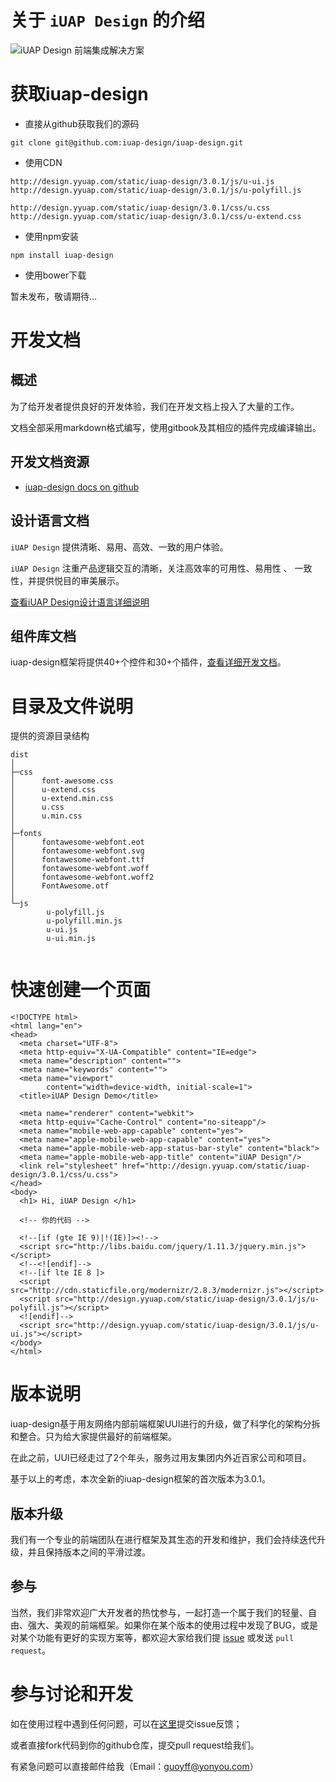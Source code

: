# 关于 `iUAP Design` 的介绍

![iUAP Design 前端集成解决方案](http://design.yyuap.com/dist/static/img/all/design.png)

# 获取iuap-design

- 直接从github获取我们的源码

```
git clone git@github.com:iuap-design/iuap-design.git
```

- 使用CDN

```
http://design.yyuap.com/static/iuap-design/3.0.1/js/u-ui.js
http://design.yyuap.com/static/iuap-design/3.0.1/js/u-polyfill.js

http://design.yyuap.com/static/iuap-design/3.0.1/css/u.css
http://design.yyuap.com/static/iuap-design/3.0.1/css/u-extend.css
```

- 使用npm安装

```
npm install iuap-design
```

- 使用bower下载

暂未发布，敬请期待...

# 开发文档

## 概述

为了给开发者提供良好的开发体验，我们在开发文档上投入了大量的工作。

文档全部采用markdown格式编写，使用gitbook及其相应的插件完成编译输出。

## 开发文档资源

- [iuap-design docs on github](https://github.com/iuap-design/iuap-design.github.io/tree/master/docs)
<!-- - [iuap-design detail develop docs](http://design.yyuap.com/) -->

## 设计语言文档

`iUAP Design` 提供清晰、易用、高效、一致的用户体验。

`iUAP Design` 注重产品逻辑交互的清晰，关注高效率的可用性、易用性 、 一致性，并提供悦目的审美展示。

[查看iUAP Design设计语言详细说明](http://design.yyuap.com/dist/pages/design-language/iuapdesign.html)

## 组件库文档

iuap-design框架将提供40+个控件和30+个插件，[查看详细开发文档](http://design.yyuap.com/dist/pages/components/index.html)。

# 目录及文件说明

提供的资源目录结构

```
dist
│
├─css
│      font-awesome.css
│      u-extend.css
│      u-extend.min.css
│      u.css
│      u.min.css
│
├─fonts
│      fontawesome-webfont.eot
│      fontawesome-webfont.svg
│      fontawesome-webfont.ttf
│      fontawesome-webfont.woff
│      fontawesome-webfont.woff2
│      FontAwesome.otf
│
└─js
        u-polyfill.js
        u-polyfill.min.js
        u-ui.js
        u-ui.min.js


```

# 快速创建一个页面

```
<!DOCTYPE html>
<html lang="en">
<head>
  <meta charset="UTF-8">
  <meta http-equiv="X-UA-Compatible" content="IE=edge">
  <meta name="description" content="">
  <meta name="keywords" content="">
  <meta name="viewport"
        content="width=device-width, initial-scale=1">
  <title>iUAP Design Demo</title>

  <meta name="renderer" content="webkit">
  <meta http-equiv="Cache-Control" content="no-siteapp"/>
  <meta name="mobile-web-app-capable" content="yes">
  <meta name="apple-mobile-web-app-capable" content="yes">
  <meta name="apple-mobile-web-app-status-bar-style" content="black">
  <meta name="apple-mobile-web-app-title" content="iUAP Design"/>
  <link rel="stylesheet" href="http://design.yyuap.com/static/iuap-design/3.0.1/css/u.css">
</head>
<body>
  <h1> Hi, iUAP Design </h1>

  <!-- 你的代码 -->

  <!--[if (gte IE 9)|!(IE)]><!-->
  <script src="http://libs.baidu.com/jquery/1.11.3/jquery.min.js"></script>
  <!--<![endif]-->
  <!--[if lte IE 8 ]>
  <script src="http://cdn.staticfile.org/modernizr/2.8.3/modernizr.js"></script>
  <script src="http://design.yyuap.com/static/iuap-design/3.0.1/js/u-polyfill.js"></script>
  <![endif]-->
  <script src="http://design.yyuap.com/static/iuap-design/3.0.1/js/u-ui.js"></script>
</body>
</html>
```

# 版本说明

iuap-design基于用友网络内部前端框架UUI进行的升级，做了科学化的架构分拆和整合。只为给大家提供最好的前端框架。

在此之前，UUI已经走过了2个年头，服务过用友集团内外近百家公司和项目。

基于以上的考虑，本次全新的iuap-design框架的首次版本为3.0.1。

## 版本升级

我们有一个专业的前端团队在进行框架及其生态的开发和维护，我们会持续迭代升级，并且保持版本之间的平滑过渡。

## 参与

当然，我们非常欢迎广大开发者的热忱参与，一起打造一个属于我们的轻量、自由、强大、美观的前端框架。如果你在某个版本的使用过程中发现了BUG，或是对某个功能有更好的实现方案等，都欢迎大家给我们提 [issue](https://github.com/iuap-design/iuap-design/issues) 或发送 `pull request`。

# 参与讨论和开发

如在使用过程中遇到任何问题，可以在[这里](https://github.com/iuap-design/iuap-design/issues)提交issue反馈；

或者直接fork代码到你的github仓库，提交pull request给我们。

有紧急问题可以直接邮件给我（Email：guoyff@yonyou.com）
